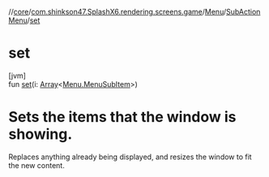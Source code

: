 //[core](../../../../index.md)/[com.shinkson47.SplashX6.rendering.screens.game](../../index.md)/[Menu](../index.md)/[SubActionMenu](index.md)/[set](set.md)

# set

[jvm]\
fun [set](set.md)(i: [Array](https://kotlinlang.org/api/latest/jvm/stdlib/kotlin/-array/index.html)&lt;[Menu.MenuSubItem](../-menu-sub-item/index.md)&gt;)

# Sets the items that the window is showing.

Replaces anything already being displayed, and resizes the window to fit the new content.
